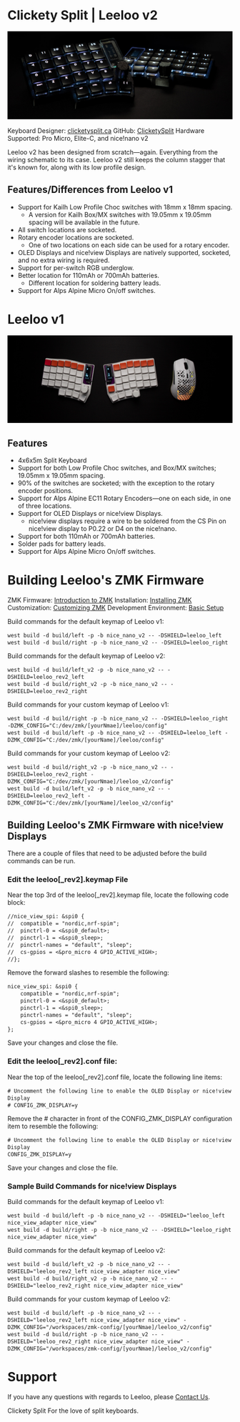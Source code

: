 # Clickety Split | Leeloo v2

![Leeloo v2](https://github.com/ClicketySplit/build-guides/blob/main/leeloo/images/gallery/Leeloo-v2-ZMK.jpg)

Keyboard Designer: [clicketysplit.ca](https://clicketysplit.ca)
GitHub: [ClicketySplit](https://github.com/ClicketySplit)
Hardware Supported: Pro Micro, Elite-C, and nice!nano v2

Leeloo v2 has been designed from scratch—again.  Everything from the wiring schematic to its case.  Leeloo v2 still keeps the column stagger that it's known for, along with its low profile design.

## Features/Differences from Leeloo v1
* Support for Kailh Low Profile Choc switches with 18mm x 18mm spacing.
  - A version for Kailh Box/MX switches with 19.05mm x 19.05mm spacing will be available in the future.
* All switch locations are socketed.
* Rotary encoder locations are socketed.
  - One of two locations on each side can be used for a rotary encoder.
* OLED Displays and nice!view Displays are natively supported, socketed, and no extra wiring is required.
* Support for per-switch RGB underglow.
* Better location for 110mAh or 700mAh batteries.
  - Different location for soldering battery leads.
* Support for Alps Alpine Micro On/off switches.

# Leeloo v1

![Leeloo](https://github.com/ClicketySplit/build-guides/blob/main/leeloo/images/gallery/Leeloo-v1.jpg)

## Features 
* 4x6x5m Split Keyboard
* Support for both Low Profile Choc switches, and Box/MX switches; 19.05mm x 19.05mm spacing.
* 90% of the switches are socketed; with the exception to the rotary encoder positions.
* Support for Alps Alpine EC11 Rotary Encoders—one on each side, in one of three locations.
* Support for OLED Displays or nice!view Displays.
  - nice!view displays require a wire to be soldered from the CS Pin on nice!view display to P0.22 or D4 on the nice!nano.
* Support for both 110mAh or 700mAh batteries.
* Solder pads for battery leads.
* Support for Alps Alpine Micro On/off switches.

# Building Leeloo's ZMK Firmware
ZMK Firmware: [Introduction to ZMK](https://zmk.dev/docs/)
Installation: [Installing ZMK](https://zmk.dev/docs/user-setup)
Customization: [Customizing ZMK](https://zmk.dev/docs/customization)
Development Environment: [Basic Setup](https://zmk.dev/docs/development/setup)

Build commands for the default keymap of Leeloo v1:
```
west build -d build/left -p -b nice_nano_v2 -- -DSHIELD=leeloo_left
west build -d build/right -p -b nice_nano_v2 -- -DSHIELD=leeloo_right
```

Build commands for the default keymap of Leeloo v2:
```
west build -d build/left_v2 -p -b nice_nano_v2 -- -DSHIELD=leeloo_rev2_left
west build -d build/right_v2 -p -b nice_nano_v2 -- -DSHIELD=leeloo_rev2_right
```

Build commands for your custom keymap of Leeloo v1:
```
west build -d build/right -p -b nice_nano_v2 -- -DSHIELD=leeloo_right -DZMK_CONFIG="C:/dev/zmk/[yourNmae]/leeloo/config"
west build -d build/left -p -b nice_nano_v2 -- -DSHIELD=leeloo_left -DZMK_CONFIG="C:/dev/zmk/[yourName]/leeloo/config"
```

Build commands for your custom keymap of Leeloo v2:
```
west build -d build/right_v2 -p -b nice_nano_v2 -- -DSHIELD=leeloo_rev2_right -DZMK_CONFIG="C:/dev/zmk/[yourNmae]/leeloo_v2/config"
west build -d build/left_v2 -p -b nice_nano_v2 -- -DSHIELD=leeloo_rev2_left -DZMK_CONFIG="C:/dev/zmk/[yourName]/leeloo_v2/config"
```

## Building Leeloo's ZMK Firmware with nice!view Displays
There are a couple of files that need to be adjusted before the build commands can be run.

### Edit the leeloo[_rev2].keymap File
Near the top 3rd of the leeloo[_rev2].keymap file, locate the following code block:

```
//nice_view_spi: &spi0 {
//	compatible = "nordic,nrf-spim";
//	pinctrl-0 = <&spi0_default>;
//	pinctrl-1 = <&spi0_sleep>;
//	pinctrl-names = "default", "sleep";
//	cs-gpios = <&pro_micro 4 GPIO_ACTIVE_HIGH>;
//};
```

Remove the forward slashes to resemble the following:
```
nice_view_spi: &spi0 {
	compatible = "nordic,nrf-spim";
	pinctrl-0 = <&spi0_default>;
	pinctrl-1 = <&spi0_sleep>;
	pinctrl-names = "default", "sleep";
	cs-gpios = <&pro_micro 4 GPIO_ACTIVE_HIGH>;
};
```

Save your changes and close the file.

### Edit the leeloo[_rev2].conf file:
Near the top of the leeloo[_rev2].conf file, locate the following line items:

```
# Uncomment the following line to enable the OLED Display or nice!view Display
# CONFIG_ZMK_DISPLAY=y
```

Remove the # character in front of the CONFIG_ZMK_DISPLAY configuration item to resemble the following:
```
# Uncomment the following line to enable the OLED Display or nice!view Display
CONFIG_ZMK_DISPLAY=y
```

Save your changes and close the file.

### Sample Build Commands for nice!view Displays
Build commands for the default keymap of Leeloo v1:
```
west build -d build/left -p -b nice_nano_v2 -- -DSHIELD="leeloo_left nice_view_adapter nice_view"
west build -d build/right -p -b nice_nano_v2 -- -DSHIELD="leeloo_right nice_view_adapter nice_view"
```

Build commands for the default keymap of Leeloo v2:
```
west build -d build/left_v2 -p -b nice_nano_v2 -- -DSHIELD="leeloo_rev2_left nice_view_adapter nice_view"
west build -d build/right_v2 -p -b nice_nano_v2 -- -DSHIELD="leeloo_rev2_right nice_view_adapter nice_view"
```

Build commands for your custom keymap of Leeloo v2:
```
west build -d build/left -p -b nice_nano_v2 -- -DSHIELD="leeloo_rev2_left nice_view_adapter nice_view" -DZMK_CONFIG="/workspaces/zmk-config/[yourNmae]/leeloo_v2/config"
west build -d build/right -p -b nice_nano_v2 -- -DSHIELD="leeloo_rev2_right nice_view_adapter nice_view" -DZMK_CONFIG="/workspaces/zmk-config/[yourNmae]/leeloo_v2/config"
```

# Support
If you have any questions with regards to Leeloo, please [Contact Us](https://clicketysplit.ca/pages/contact-us).

Clickety Split
For the love of split keyboards.
